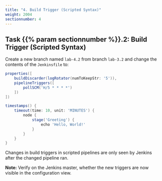 ```yaml
---
title: "4. Build Trigger (Scripted Syntax)"
weight: 2004
sectionnumber: 4
---
```


## Task {{% param sectionnumber %}}.2: Build Trigger (Scripted Syntax)

Create a new branch named ``lab-4.2`` from branch ``lab-3.2`` and change the contents of the ``Jenkinsfile`` to:

```groovy
properties([
    buildDiscarder(logRotator(numToKeepStr: '5')),
    pipelineTriggers([
        pollSCM('H/5 * * * *')
    ])
])

timestamps() {
    timeout(time: 10, unit: 'MINUTES') {
        node {
            stage('Greeting') {
                echo 'Hello, World!'
            }
        }
    }
}
```

Changes in build triggers in scripted pipelines are only seen by Jenkins
after the changed pipeline ran.

**Note:** Verify on the Jenkins master, whether the new triggers are now visible in the configuration view.
